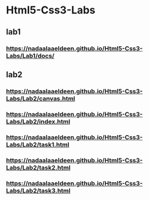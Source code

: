 # Html5-Css3-Labs
## lab1
### https://nadaalaaeldeen.github.io/Html5-Css3-Labs/Lab1/docs/
## lab2
### https://nadaalaaeldeen.github.io/Html5-Css3-Labs/Lab2/canvas.html
### https://nadaalaaeldeen.github.io/Html5-Css3-Labs/Lab2/index.html
### https://nadaalaaeldeen.github.io/Html5-Css3-Labs/Lab2/task1.html
### https://nadaalaaeldeen.github.io/Html5-Css3-Labs/Lab2/task2.html
### https://nadaalaaeldeen.github.io/Html5-Css3-Labs/Lab2/task3.html
